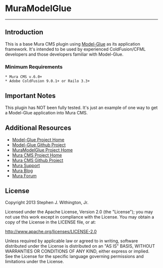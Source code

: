 # MuraModelGlue
-------------------------------------------------------------------------------

## Introduction
This is a base Mura CMS plugin using [Model-Glue](http://www.model-glue.com) as its 
application framework.  It's intended to be used by experienced ColdFusion/CFML 
developers and those developers familiar with Model-Glue.


### Minimum Requirements
	* Mura CMS v.6.0+
	* Adobe ColdFusion 9.0.1+ or Railo 3.3+

## Important Notes
This plugin has NOT been fully tested. It's just an example of one way to get a 
Model-Glue application into Mura CMS.


## Additional Resources
* [Model-Glue Project Home](http://www.model-glue.com)
* [Model-Glue Github Project](https://github.com/modelglue/modelglue-framework)
* [MuraModelGlue Project Home](http://github.com/stevewithington/MuraModelGlue)
* [Mura CMS Project Home](http://www.getmura.com)
* [Mura CMS Github Project](http://github.com/blueriver/MuraCMS.git)
* [Mura Support](http://www.getmura.com/index.cfm/support/)
* [Mura Blog](http://www.getmura.com/index.cfm/blog/)
* [Mura Forum](http://www.getmura.com/forum/)


## License
Copyright 2013 Stephen J. Withington, Jr.

Licensed under the Apache License, Version 2.0 (the "License"); you may not use this work except in compliance with the License. You may obtain a copy of the License in the LICENSE file, or at:

http://www.apache.org/licenses/LICENSE-2.0

Unless required by applicable law or agreed to in writing, software distributed under the License is distributed on an "AS IS" BASIS, WITHOUT WARRANTIES OR CONDITIONS OF ANY KIND, either express or implied. See the License for the specific language governing permissions and limitations under the License.